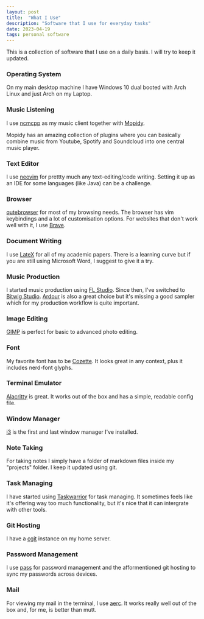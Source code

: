 ```yaml
---
layout: post
title:  "What I Use"
description: "Software that I use for everyday tasks"
date: 2023-04-19
tags: personal software
---
```


This is a collection of software that I use on a daily basis. I will try to keep it updated. 

### Operating System

On my main desktop machine I have Windows 10 dual booted with Arch Linux and just Arch on my Laptop.

### Music Listening

I use [ncmcpp](https://github.com/ncmpcpp/ncmpcpp) as my music client together with [Mopidy](https://docs.mopidy.com/en/latest/installation/). 

Mopidy has an amazing collection of plugins where you can basically combine music from Youtube, Spotify and Soundcloud into one central music player.

### Text Editor

I use [neovim](https://neovim.io/) for prettty much any text-editing/code writing. Setting it up as an IDE for some languages (like Java) can be a challenge.

### Browser

[qutebrowser](https://www.qutebrowser.org/index.html) for most of my browsing needs. The browser has vim keybindings and a lot of customisation options.
For websites that don't work well with it, I use [Brave](https://brave.com/).

### Document Writing

I use [LateX](https://en.wikipedia.org/wiki/LaTeX) for all of my academic papers. There is a learning curve but if you are still using Microsoft Word, I suggest to give it a try. 

### Music Production 

I started music production using [FL Studio](https://www.image-line.com/). Since then, I've 
switched to [Bitwig Studio](https://www.bitwig.com/). [Ardour](http://ardour.org/) 
is also a great choice but it's missing a good sampler which for my production workflow is quite important.

### Image Editing 

[GIMP](https://www.gimp.org/) is perfect for basic to advanced photo editing. 

### Font

My favorite font has to be [Cozette](https://github.com/slavfox/Cozette). It looks great in any context, plus it includes nerd-font glyphs.

### Terminal Emulator

[Alacritty](https://github.com/alacritty/alacritty) is great. It works out of the box and has a simple, readable config file.

### Window Manager 

[i3](https://i3wm.org/) is the first and last window manager I've installed.

### Note Taking

For taking notes I simply have a folder of markdown files inside my "projects" folder. I keep it updated using git.

### Task Managing

I have started using [Taskwarrior](https://taskwarrior.org/) for task managing. It sometimes feels like it's offering way too much functionality, but it's nice that it can intergrate with other tools.

### Git Hosting

I have a [cgit](https://git.zx2c4.com/cgit/) instance on my home server.

### Password Management

I use [pass](https://www.passwordstore.org/) for password management and the afformentioned git hosting to sync my passwords across devices.

### Mail

For viewing my mail in the terminal, I use [aerc](https://aerc-mail.org/). It works really well out of the box and, for me, is better than mutt.
